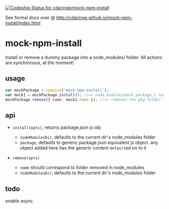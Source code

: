 [ ![Codeship Status for cdaringe/mock-npm-install](https://codeship.com/projects/f54aa580-578b-0133-e7da-36edf9c92862/status?branch=master)](https://codeship.com/projects/109534)

See formal docs over @ http://cdaringe.github.io/mock-npm-install/index.html

# mock-npm-install
Install or remove a dummy package into a node_modules/ folder.  All actions are synchronous, at the moment!

## usage
```js
var mockPackage = require('mock-npm-install');
var mock1 = mockPackage.install(); //=> node_modules/mock_package_1 now exists w/ package.json
mockPackage.remove({ name: mock1.name }); //=> removes the pkg folder
```

## api

- `install(opts)`, returns package.json js obj
  - `nodeModulesDir`, defaults to the current dir's node_modules folder
  - `package`, defaults to generic package.json equivalent js object. any object added here has the generic content `default`ed on to it


- `remove(opts)`
  - `name` should correspond to folder removed in node_modules
  - `nodeModulesDir`, defaults to the current dir's node_modules folder


## todo
enable async.
